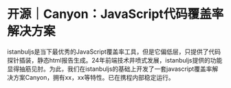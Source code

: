 # 开源｜Canyon：JavaScript代码覆盖率解决方案

istanbuljs是当下最优秀的JavaScript覆盖率工具，但是它偏低层，只提供了代码探针插装，静态html报告生成。24年前端技术井喷式发展，istanbuljs提供的功能显得抽筋见肘。为此，我们在istanbuljs的基础上开发了一套javascript覆盖率解决方案Canyon，拥有xx，xx等特性。已在携程内部稳定运行。